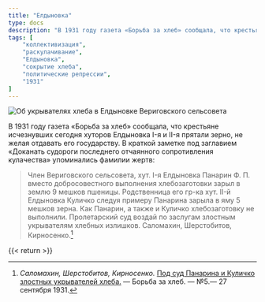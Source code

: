```yaml
---
title: "Елдыновка"
type: docs
description: "В 1931 году газета «Борьба за хлеб» сообщала, что крестьяне исчезнувших сегодня хуторов Елдыновка I-я и II-я прятали зерно, не желая отдавать его государству. В краткой заметке под заглавием «Доканать судороги последнего отчаянного сопротивления кулачества» упоминались фамилии жертв."
tags: [
    "коллективизация",
    "раскулачивание",
    "Елдыновка",
    "сокрытие хлеба",
    "политические репрессии",
    "1931"
]
---
```


![Об укрывателях хлеба в Елдыновке Вериговского сельсовета](/static/img/golod/eldynovka.jpg "Об укрывателях хлеба в Елдыновке Вериговского сельсовета")

В 1931 году газета «Борьба за хлеб» сообщала, что крестьяне исчезнувших сегодня хуторов Елдыновка I-я и II-я прятали зерно, не желая отдавать его государству. В краткой заметке под заглавием «Доканать судороги последнего отчаянного сопротивления кулачества» упоминались фамилии жертв:

>Член Вериговского сельсовета, хут. I-я Елдыновка Панарин Ф. П. вместо добросовестного выполнения хлебозаготовки зарыл в землю 9 мешков пшеницы. Родственница его гр-ка хут. II-й Елдыновка Куличко следуя примеру Панарина зарыла в яму 5 мешков зерна.
Как Панарин, а также и Куличко хлебозаготовку не выполнили.
Пролетарский суд воздай по заслугам злостным укрывателям хлебных излишков. Саломахин, Шерстобитов, Кирносенко.[^1]

[^1]: *Саломахин, Шерстобитов, Кирносенко.* [Под суд Панарина и Куличко злостных укрывателей хлеба.](/docs/papers/khleb5/) — Борьба за хлеб. — №5.— 27 сентября 1931.

{{< return >}}
